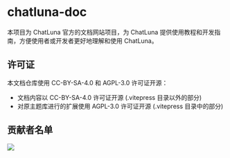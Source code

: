 # chatluna-doc

本项目为 ChatLuna 官方的文档网站项目，为 ChatLuna 提供使用教程和开发指南，方便使用者或开发者更好地理解和使用 ChatLuna。

## 许可证

本文档仓库使用 CC-BY-SA-4.0 和 AGPL-3.0 许可证开源：

- 文档内容以 CC-BY-SA-4.0 许可证开源 (.vitepress 目录以外的部分)
- 对原主题库进行的扩展使用 AGPL-3.0 许可证开源 (.vitepress 目录中的部分)

## 贡献者名单  

<a href="https://github.com/ChatLunaLab/doc/graphs/contributors">
  <img src="https://contrib.rocks/image?repo=ChatLunaLab/doc" />
</a>
